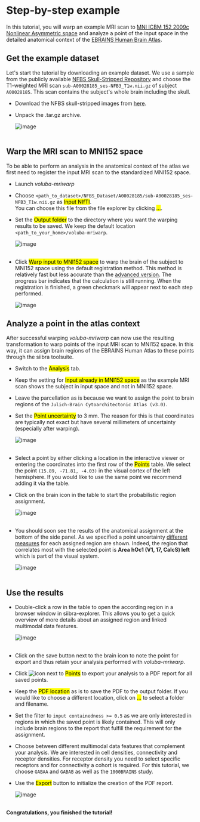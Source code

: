 # Step-by-step example

In this tutorial, you will warp an example MRI scan to [MNI ICBM 152 2009c Nonlinear Asymmetric space]((https://www.bic.mni.mcgill.ca/ServicesAtlases/ICBM152NLin2009)) and analyze a point of the input space in the detailed anatomical context of the [EBRAINS Human Brain Atlas]((https://www.ebrains.eu/tools/human-brain-atlas)). 

## Get the example dataset

Let's start the tutorial by downloading an example dataset. We use a sample from the publicly available [NFBS Skull-Stripped Repository](http://preprocessed-connectomes-project.org/NFB_skullstripped/) and choose the T1-weighted MRI scan `sub-A00028185_ses-NFB3_T1w.nii.gz` of subject `A00028185`. This scan contains the subject's whole brain including the skull. 

* Download the NFBS skull-stripped images from [here](http://preprocessed-connectomes-project.org/NFB_skullstripped/).
* Unpack the .tar.gz archive.

    ![image](images/dataset.png)
<br/><br/>

## Warp the MRI scan to MNI152 space

To be able to perform an analysis in the anatomical context of the atlas we first need to register the input MRI scan to the standardized MNI152 space.

* Launch _voluba-mriwarp_
* Choose `<path_to_dataset>/NFBS_Dataset/A00028185/sub-A00028185_ses-NFB3_T1w.nii.gz` as <mark>Input NIfTI</mark>.  
You can choose this file from the file explorer by clicking <mark>...</mark>.
* Set the <mark>Output folder</mark> to the directory where you want the warping results to be saved. We keep the default location `<path_to_your_home>/voluba-mriwarp`.
    
    ![image](images/tutorial_inout.png)
<br/><br/>

* Click <mark>Warp input to MNI152 space</mark> to warp the brain of the subject to MNI152 space using the default registration method. This method is relatively fast but less accurate than the [advanced version](../warping/#advanced-settings). The progress bar indicates that the calculation is still running. When the registration is finished, a green checkmark will appear next to each step performed.

    ![image](images/tutorial_warping2.png)

## Analyze a point in the atlas context

After successful warping _voluba-mriwarp_ can now use the resulting transformation to warp points of the input MRI scan to MNI152 space. In this way, it can assign brain regions of the EBRAINS Human Atlas to these points through the siibra toolsuite. 

* Switch to the <mark>Analysis</mark> tab.
* Keep the setting for <mark>Input already in MNI152 space</mark> as the example MRI scan shows the subject in input space and not in MNI152 space.
* Leave the parcellation as is because we want to assign the point to brain regions of the `Julich-Brain Cytoarchitectonic Atlas (v3.0)`.
* Set the <mark>Point uncertainty</mark> to 3 mm. The reason for this is that coordinates are typically not exact but have several millimeters of uncertainty (especially after warping).
    
    ![image](images/tutorial_settings.png)
<br/><br/>

* Select a point by either clicking a location in the interactive viewer or entering the coordinates into the first row of the <mark>Points</mark> table. We select the point `(15.89, -71.81, -4.03)` in the visual cortex of the left hemisphere. If you would like to use the same point we recommend adding it via the table.
* Click on the brain icon in the table to start the probabilistic region assignment.

    ![image](images/tutorial_points.png)
<br/><br/>

* You should soon see the results of the anatomical assignment at the bottom of the side panel. As we specified a point uncertainty [different measures](../analysis/#results-of-the-analysis) for each assigned region are shown. Indeed, the region that correlates most with the selected point is **Area hOc1 (V1, 17, CalcS) left** which is part of the visual system.
    
    ![image](images/tutorial_assignment2.png)
<br/><br/>

## Use the results

* Double-click a row in the table to open the according region in a browser window in siibra-explorer. This allows you to get a quick overview of more details about an assigned region and linked multimodal data features. 

    ![image](images/hOc1.png)
<br/><br/>

* Click on the save button next to the brain icon to note the point for export and thus retain your analysis performed with _voluba-mriwarp_.
* Click ![icon](images/tutorial_export_btn.png) next to <mark>Points</mark> to export your analysis to a PDF report for all saved points. 
* Keep the <mark>PDF location</mark> as is to save the PDF to the output folder. If you would like to choose a different location, click on <mark>...</mark> to select a folder and filename.
* Set the filter to `input containedness >= 0.5` as we are only interested in regions in which the saved point is likely contained. This will only include brain regions to the report that fulfill the requirement for the assignment. 
* Choose between different multimodal data features that complement your analysis. We are interested in cell densities, connectivity and receptor densities. For receptor density you need to select specific receptors and for connectivity a cohort is required. For this tutorial, we choose `GABAA` and `GABAB` as well as the `1000BRAINS` study.
* Use the <mark>Export</mark> button to initialize the creation of the PDF report.

    ![image](images/tutorial_export.png)
<br/><br/>

**Congratulations, you finished the tutorial!**